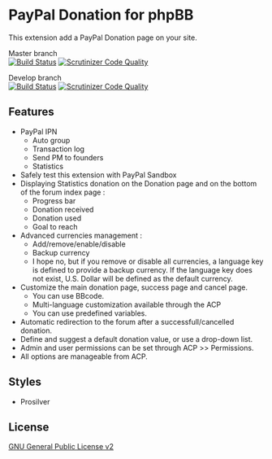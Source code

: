# PayPal Donation for phpBB

This extension add a PayPal Donation page on your site.

Master branch  
[![Build Status](https://travis-ci.org/Skouat/ext_paypal_donation.svg?branch=master)](https://travis-ci.org/Skouat/ext_paypal_donation) [![Scrutinizer Code Quality](https://scrutinizer-ci.com/g/Skouat/ext_paypal_donation/badges/quality-score.png?b=master)](https://scrutinizer-ci.com/g/Skouat/ext_paypal_donation/?branch=master)

Develop branch  
[![Build Status](https://travis-ci.org/Skouat/ext_paypal_donation.svg?branch=develop)](https://travis-ci.org/Skouat/ext_paypal_donation) [![Scrutinizer Code Quality](https://scrutinizer-ci.com/g/Skouat/ext_paypal_donation/badges/quality-score.png?b=develop)](https://scrutinizer-ci.com/g/Skouat/ext_paypal_donation/?branch=develop)

## Features
* PayPal IPN
    * Auto group
    * Transaction log
    * Send PM to founders
    * Statistics
* Safely test this extension with PayPal Sandbox
* Displaying Statistics donation on the Donation page and on the bottom of the forum index page :
    * Progress bar
    * Donation received
    * Donation used
    * Goal to reach
* Advanced currencies management :
    * Add/remove/enable/disable
    * Backup currency
    * I hope no, but if you remove or disable all currencies, a language key is defined to provide a backup currency.
      If the language key does not exist, U.S. Dollar will be defined as the default currency.
* Customize the main donation page, success page and cancel page.
    * You can use BBcode.
    * Multi-language customization available through the ACP
    * You can use predefined variables.
* Automatic redirection to the forum after a successfull/cancelled donation.
* Define and suggest a default donation value, or use a drop-down list.
* Admin and user permissions can be set through ACP >> Permissions.
* All options are manageable from ACP.

## Styles
* Prosilver

## License
[GNU General Public License v2](http://opensource.org/licenses/GPL-2.0)
